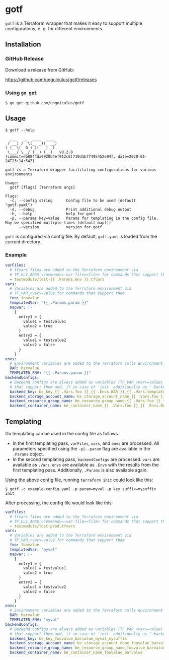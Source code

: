 # gotf

`gotf` is a Terraform wrapper that makes it easy to support multiple configurations, e. g. for different environments.

## Installation

### GitHub Release

Download a release from GitHub:

https://github.com/unguiculus/gotf/releases

### Using `go get`

```console
$ go get github.com/unguiculus/gotf
```

## Usage

```console
$ gotf --help

  ___   __  ____  ____
 / __) /  \(_  _)(  __)
( (_ \(  O ) )(   ) _)
 \___/ \__/ (__) (__)   v0.2.0 (commit=eb8844da0920b4ef912c6f719d1b77495452e94f, date=2020-01-24T23:14:54Z)

gotf is a Terraform wrapper facilitating configurations for various environments

Usage:
  gotf [flags] [Terraform args]

Flags:
  -c, --config string      Config file to be used (default "gotf.yaml")
  -d, --debug              Print additional debug output
  -h, --help               help for gotf
  -p, --params key=value   Params for templating in the config file. May be specified multiple times (default map[])
      --version            version for gotf
```

`goft` is configured via config file.
By default, `gotf.yaml` is loaded from the current directory.

### Example

```yaml
varFiles:
  # tfvars files are added to the Terraform environment via
  # TF_CLI_ARGS_<command>=-var-file=<file> for commands that support them
  - testmodule/test-{{ .Params.env }}.tfvars
vars:
  # Variables are added to the Terraform environment via
  # TF_VAR_<var>=value for commands that support them
  foo: foovalue
  templatedVar: "{{ .Params.param }}"
  mapvar: |-
    {
      entry1 = {
        value1 = testvalue1
        value2 = true
      }
      entry2 = {
        value1 = testvalue2
        value2 = false
      }
    }
envs:
  # Environment variables are added to the Terraform calls environment
  BAR: barvalue
  TEMPLATED_ENV: "{{ .Params.param }}"
backendConfigs:
  # Backend configs are always added as variables (TF_VAR_<var>=value) for commands
  # that support them and, if in case of 'init' additionally as '-backend-config' CLI options
  backend_key: be_key_{{ .Vars.foo }}_{{ .Envs.BAR }}_{{ .Vars.templatedVar }}_{{ .Params.key_suffix }}
  backend_storage_account_name: be_storage_account_name_{{ .Vars.foo }}_{{ .Envs.BAR }}
  backend_resource_group_name: be_resource_group_name_{{ .Vars.foo }}_{{ .Envs.BAR }}
  backend_container_name: be_container_name_{{ .Vars.foo }}_{{ .Envs.BAR }}
```

## Templating

Go templating can be used in the config file as follows.

* In the first templating pass, `varFiles`, `vars`, and `envs` are processed.
  All parameters specified using the `-p|--param` flag are available in the `.Params` object.
* In the second templating pass, `backendConfigs` are processed.
  `vars` are available as `.Vars`, `envs` are available as `.Envs` with the results from the first templating pass.
  Additionally, `.Params` is also available again.

Using the above config file, running `terraform init` could look like this:

```console
$ gotf -c example-config.yaml -p param=myval -p key_suffix=mysuffix init
```

After processing, the config file would look like this:

```yaml
varFiles:
  # tfvars files are added to the Terraform environment via
  # TF_CLI_ARGS_<command>=-var-file=<file> for commands that support them
  - testmodule/test-prod.tfvars
vars:
  # Variables are added to the Terraform environment via
  # TF_VAR_<var>=value for commands that support them
  foo: foovalue
  templatedVar: "myval"
  mapvar: |-
    {
      entry1 = {
        value1 = testvalue1
        value2 = true
      }
      entry2 = {
        value1 = testvalue2
        value2 = false
      }
    }
envs:
  # Environment variables are added to the Terraform calls environment
  BAR: barvalue
  TEMPLATED_ENV: "myval"
backendConfigs:
  # Backend configs are always added as variables (TF_VAR_<var>=value) for commands
  # that support them and, if in case of 'init' additionally as '-backend-config' CLI options
  backend_key: be_key_foovalue_barvalue_myval_mysuffix
  backend_storage_account_name: be_storage_account_name_foovalue_barvalue
  backend_resource_group_name: be_resource_group_name_foovalue_barvalue
  backend_container_name: be_container_name_foovalue_barvalue
```
